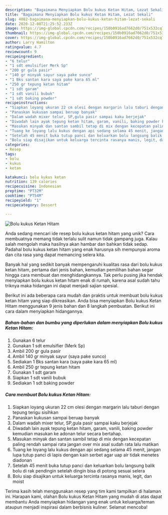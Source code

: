 ```yaml
---
description: "Bagaimana Menyiapkan Bolu kukus Ketan Hitam, Lezat Sekali"
title: "Bagaimana Menyiapkan Bolu kukus Ketan Hitam, Lezat Sekali"
slug: 4082-bagaimana-menyiapkan-bolu-kukus-ketan-hitam-lezat-sekali
date: 2020-12-08T21:25:52.233Z
image: https://img-global.cpcdn.com/recipes/150b0916ad7662d0/751x532cq70/bolu-kukus-ketan-hitam-foto-resep-utama.jpg
thumbnail: https://img-global.cpcdn.com/recipes/150b0916ad7662d0/751x532cq70/bolu-kukus-ketan-hitam-foto-resep-utama.jpg
cover: https://img-global.cpcdn.com/recipes/150b0916ad7662d0/751x532cq70/bolu-kukus-ketan-hitam-foto-resep-utama.jpg
author: Larry Hamilton
ratingvalue: 4.7
reviewcount: 9
recipeingredient:
- "6 telur"
- "1 sdt emulsifier Merk Sp"
- "200 gr gula pasir"
- "140 gr minyak sayur saya pake sunco"
- "1 Bks santan kara saya pake kara 65 ml"
- "250 gr tepung ketan hitam"
- "1 sdt garam"
- "1 sdt vanili bubuk"
- "1 sdt baking powder"
recipeinstructions:
- "Siapkan loyang ukuran 22 cm olesi dengan margarin lalu taburi dengan tepung terigu sisihkan"
- "Panaskan kukusan sampai beruap banyak"
- "Dalam wadah mixer telur, SP,gula pasir sampai kaku berjejak"
- "Diwadah lain ayak tepung ketan hitam, garam, vanili, baking powder kemudian masukan ke adonan telur secara bertahap."
- "Masukan minyak dan santan sambil tetap di mix dengan kecepatan paling rendah sampai rata jangan over mix asal sudah rata lalu matikan"
- "Tuang ke loyang lalu kukus dengan api sedang selama 45 menit, jangan lupa tutup panci di lapis dengan kain serbet agar uap air tidak menetes diadonan"
- "Setelah 45 menit buka tutup panci dan keluarkan bolu langsung balik bolu di rak pendingin setelah dingin bisa di potong sesuai selera"
- "Bolu siap disajikan untuk keluarga tercinta rasanya manis, legit, dan moist"
categories:
- Resep
tags:
- bolu
- kukus
- ketan

katakunci: bolu kukus ketan 
nutrition: 139 calories
recipecuisine: Indonesian
preptime: "PT32M"
cooktime: "PT54M"
recipeyield: "1"
recipecategory: Dessert

---
```



![Bolu kukus Ketan Hitam](https://img-global.cpcdn.com/recipes/150b0916ad7662d0/751x532cq70/bolu-kukus-ketan-hitam-foto-resep-utama.jpg)

Anda sedang mencari ide resep bolu kukus ketan hitam yang unik? Cara membuatnya memang tidak terlalu sulit namun tidak gampang juga. Kalau salah mengolah maka hasilnya akan hambar dan bahkan tidak sedap. Padahal bolu kukus ketan hitam yang enak harusnya sih mempunyai aroma dan cita rasa yang dapat memancing selera kita.



Banyak hal yang sedikit banyak mempengaruhi kualitas rasa dari bolu kukus ketan hitam, pertama dari jenis bahan, kemudian pemilihan bahan segar hingga cara membuat dan menghidangkannya. Tak perlu pusing jika hendak menyiapkan bolu kukus ketan hitam enak di rumah, karena asal sudah tahu triknya maka hidangan ini dapat menjadi sajian spesial.


Berikut ini ada beberapa cara mudah dan praktis untuk membuat bolu kukus ketan hitam yang siap dikreasikan. Anda bisa menyiapkan Bolu kukus Ketan Hitam menggunakan 9 jenis bahan dan 8 langkah pembuatan. Berikut ini cara dalam menyiapkan hidangannya.

<!--inarticleads1-->

##### Bahan-bahan dan bumbu yang diperlukan dalam menyiapkan Bolu kukus Ketan Hitam:

1. Gunakan 6 telur
1. Gunakan 1 sdt emulsifier (Merk Sp)
1. Ambil 200 gr gula pasir
1. Ambil 140 gr minyak sayur (saya pake sunco)
1. Sediakan 1 Bks santan kara (saya pake kara 65 ml)
1. Ambil 250 gr tepung ketan hitam
1. Gunakan 1 sdt garam
1. Siapkan 1 sdt vanili bubuk
1. Sediakan 1 sdt baking powder




<!--inarticleads2-->

##### Cara membuat Bolu kukus Ketan Hitam:

1. Siapkan loyang ukuran 22 cm olesi dengan margarin lalu taburi dengan tepung terigu sisihkan
1. Panaskan kukusan sampai beruap banyak
1. Dalam wadah mixer telur, SP,gula pasir sampai kaku berjejak
1. Diwadah lain ayak tepung ketan hitam, garam, vanili, baking powder kemudian masukan ke adonan telur secara bertahap.
1. Masukan minyak dan santan sambil tetap di mix dengan kecepatan paling rendah sampai rata jangan over mix asal sudah rata lalu matikan
1. Tuang ke loyang lalu kukus dengan api sedang selama 45 menit, jangan lupa tutup panci di lapis dengan kain serbet agar uap air tidak menetes diadonan
1. Setelah 45 menit buka tutup panci dan keluarkan bolu langsung balik bolu di rak pendingin setelah dingin bisa di potong sesuai selera
1. Bolu siap disajikan untuk keluarga tercinta rasanya manis, legit, dan moist




Terima kasih telah menggunakan resep yang tim kami tampilkan di halaman ini. Harapan kami, olahan Bolu kukus Ketan Hitam yang mudah di atas dapat membantu Anda menyiapkan hidangan yang enak untuk keluarga/teman ataupun menjadi inspirasi dalam berbisnis kuliner. Selamat mencoba!
